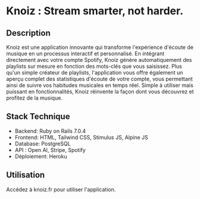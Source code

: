 # Knoiz : Stream smarter, not harder.

## Description

Knoiz est une application innovante qui transforme l'expérience d'écoute de musique en un processus interactif et personnalisé. En intégrant directement avec votre compte Spotify, Knoiz génère automatiquement des playlists sur mesure en fonction des mots-clés que vous saisissez. Plus qu'un simple créateur de playlists, l'application vous offre également un aperçu complet des statistiques d'écoute de votre compte, vous permettant ainsi de suivre vos habitudes musicales en temps réel. Simple à utiliser mais puissant en fonctionnalités, Knoiz réinvente la façon dont vous découvrez et profitez de la musique.

## Stack Technique

- Backend: Ruby on Rails 7.0.4
- Frontend: HTML, Tailwind CSS, Stimulus JS, Alpine JS
- Database: PostgreSQL
- API : Open AI, Stripe, Spotify
- Déploiement: Heroku

## Utilisation

Accédez à knoiz.fr pour utiliser l'application.
